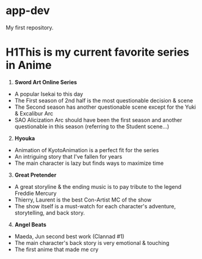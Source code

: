 # app-dev
 My first repository.

# H1This is my current favorite series in Anime

1. **Sword Art Online Series**
 - A popular Isekai to this day
 - The First season of 2nd half is the most questionable decision & scene
 - The Second season has another questionable scene except for the Yuki & Excalibur Arc
 - SAO Alicization Arc should have been the first season and another questionable in this season (referring to the Student scene...)
  
2. **Hyouka**
 - Animation of KyotoAnimation is a perfect fit for the series
 - An intriguing story that I've fallen for years
 - The main character is lazy but finds ways to maximize time

3. **Great Pretender**
 - A great storyline & the ending music is to pay tribute to the legend Freddie Mercury
 - Thierry, Laurent is the best Con-Artist MC of the show
 - The show itself is a must-watch for each character's adventure, storytelling, and back story.

4. **Angel Beats**
 - Maeda, Jun second best work (Clannad #1)
 - The main character's back story is very emotional & touching
 - The first anime that made me cry
